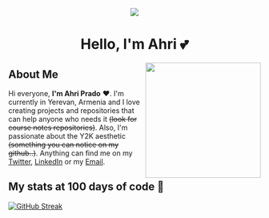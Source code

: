<p align="center">
<img src="https://user-images.githubusercontent.com/108016103/178161731-f98fe483-9d67-4d18-8400-f32bab646b77.gif">
</p>

<h1 align="center">Hello, I'm Ahri 💕</h1>
<img src="https://user-images.githubusercontent.com/108016103/178162146-f878ff74-18c6-4495-bdd6-6b756758d3a0.gif" height="230em" align="right">
<h2>About Me</h2>

Hi everyone, <b>I'm Ahri Prado</b> ❤️. I'm currently in Yerevan, Armenia and I love creating projects and repositories that can help anyone who needs it <s>(look for course notes repositories)</s>. Also, I'm passionate about the Y2K aesthetic <s>(something you can notice on my github..)</s>. Anything can find me on my <a href="twitter.com/ahricodes">Twitter</a>, <a href="https://www.linkedin.com/in/arianne-prado-979a1b244/">LinkedIn</a> or my <a href="mailto:yurbashian@gmail.com?subject=Hello%20Ahri!&body=Hello%20Ahri%2C%20I%20saw%20your%20github%20page...">Email</a>.

## My stats at 100 days of code 🦊
[![GitHub Streak](http://github-readme-streak-stats.herokuapp.com?user=ahristudies&theme=omni)](https://git.io/streak-stats)


